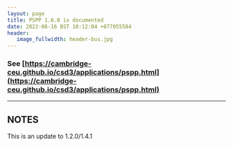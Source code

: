 ```yaml
---
layout: page
title: PSPP 1.6.0 is documented
date: 2022-06-16 BST 10:12:04 +077055584
header:
   image_fullwidth: header-bus.jpg
---
```


### See [https://cambridge-ceu.github.io/csd3/applications/pspp.html](https://cambridge-ceu.github.io/csd3/applications/pspp.html)

<!--more-->

---

## NOTES

This is an update to 1.2.0/1.4.1
